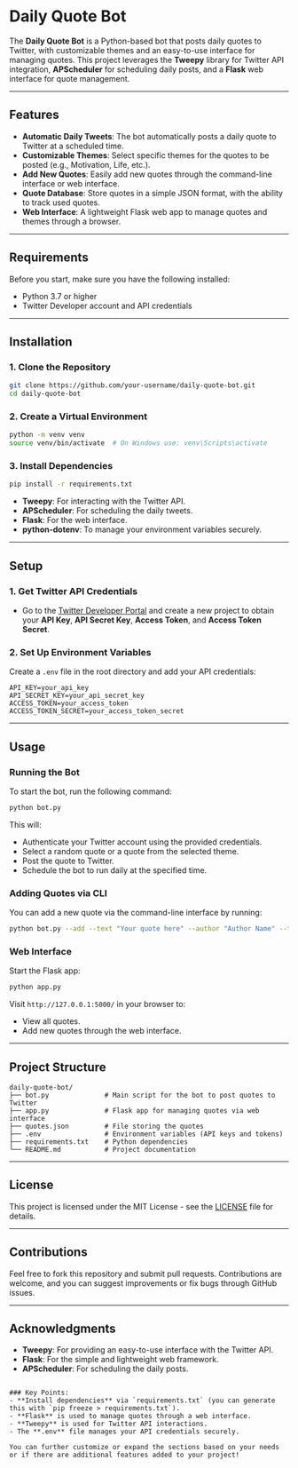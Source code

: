
# Daily Quote Bot

The **Daily Quote Bot** is a Python-based bot that posts daily quotes to Twitter, with customizable themes and an easy-to-use interface for managing quotes. This project leverages the **Tweepy** library for Twitter API integration, **APScheduler** for scheduling daily posts, and a **Flask** web interface for quote management.

---

## Features

- **Automatic Daily Tweets**: The bot automatically posts a daily quote to Twitter at a scheduled time.
- **Customizable Themes**: Select specific themes for the quotes to be posted (e.g., Motivation, Life, etc.).
- **Add New Quotes**: Easily add new quotes through the command-line interface or web interface.
- **Quote Database**: Store quotes in a simple JSON format, with the ability to track used quotes.
- **Web Interface**: A lightweight Flask web app to manage quotes and themes through a browser.

---

## Requirements

Before you start, make sure you have the following installed:

- Python 3.7 or higher
- Twitter Developer account and API credentials

---

## Installation

### 1. Clone the Repository

```bash
git clone https://github.com/your-username/daily-quote-bot.git
cd daily-quote-bot
```

### 2. Create a Virtual Environment

```bash
python -m venv venv
source venv/bin/activate  # On Windows use: venv\Scripts\activate
```

### 3. Install Dependencies

```bash
pip install -r requirements.txt
```

- **Tweepy**: For interacting with the Twitter API.
- **APScheduler**: For scheduling the daily tweets.
- **Flask**: For the web interface.
- **python-dotenv**: To manage your environment variables securely.

---

## Setup

### 1. Get Twitter API Credentials

- Go to the [Twitter Developer Portal](https://developer.twitter.com/) and create a new project to obtain your **API Key**, **API Secret Key**, **Access Token**, and **Access Token Secret**.

### 2. Set Up Environment Variables

Create a `.env` file in the root directory and add your API credentials:

```env
API_KEY=your_api_key
API_SECRET_KEY=your_api_secret_key
ACCESS_TOKEN=your_access_token
ACCESS_TOKEN_SECRET=your_access_token_secret
```

---

## Usage

### Running the Bot

To start the bot, run the following command:

```bash
python bot.py
```

This will:
- Authenticate your Twitter account using the provided credentials.
- Select a random quote or a quote from the selected theme.
- Post the quote to Twitter.
- Schedule the bot to run daily at the specified time.

### Adding Quotes via CLI

You can add a new quote via the command-line interface by running:

```bash
python bot.py --add --text "Your quote here" --author "Author Name" --theme "Theme"
```

### Web Interface

Start the Flask app:

```bash
python app.py
```

Visit `http://127.0.0.1:5000/` in your browser to:
- View all quotes.
- Add new quotes through the web interface.

---

## Project Structure

```
daily-quote-bot/
├── bot.py              # Main script for the bot to post quotes to Twitter
├── app.py              # Flask app for managing quotes via web interface
├── quotes.json         # File storing the quotes
├── .env                # Environment variables (API keys and tokens)
├── requirements.txt    # Python dependencies
└── README.md           # Project documentation
```

---

## License

This project is licensed under the MIT License - see the [LICENSE](LICENSE) file for details.

---

## Contributions

Feel free to fork this repository and submit pull requests. Contributions are welcome, and you can suggest improvements or fix bugs through GitHub issues.

---

## Acknowledgments

- **Tweepy**: For providing an easy-to-use interface with the Twitter API.
- **Flask**: For the simple and lightweight web framework.
- **APScheduler**: For scheduling the daily posts.

```

### Key Points:
- **Install dependencies** via `requirements.txt` (you can generate this with `pip freeze > requirements.txt`).
- **Flask** is used to manage quotes through a web interface.
- **Tweepy** is used for Twitter API interactions.
- The **.env** file manages your API credentials securely.

You can further customize or expand the sections based on your needs or if there are additional features added to your project!
